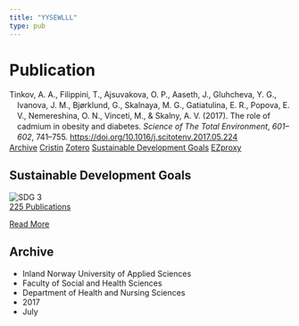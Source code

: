 ```yaml
---
title: "YYSEWLLL"
type: pub
---
```

<h1>Publication</h1>
<article id="csl-bib-container-YYSEWLLL" class="csl-bib-container">
  <div class="csl-bib-body" style="line-height: 1.35; padding-left: 1em; text-indent:-1em;">
  <div class="csl-entry">Tinkov, A. A., Filippini, T., Ajsuvakova, O. P., Aaseth, J., Gluhcheva, Y. G., Ivanova, J. M., Bj&#xF8;rklund, G., Skalnaya, M. G., Gatiatulina, E. R., Popova, E. V., Nemereshina, O. N., Vinceti, M., &amp; Skalny, A. V. (2017). The role of cadmium in obesity and diabetes. <i>Science of The Total Environment</i>, <i>601&#x2013;602</i>, 741&#x2013;755. <a href="https://doi.org/10.1016/j.scitotenv.2017.05.224">https://doi.org/10.1016/j.scitotenv.2017.05.224</a></div>
</div>
  <div class="csl-bib-buttons">
    <a href="#taxonomy-article-YYSEWLLL" class="csl-bib-button">Archive</a>
    <a href alt="Cristin URL" class="csl-bib-button">Cristin</a>
    <a href alt="Zotero URL" class="csl-bib-button">Zotero</a>
    <a href="#sdg-article-YYSEWLLL" class="csl-bib-button">Sustainable Development Goals</a>
    <a href="http://ezproxy.inn.no/login?url=https://doi.org/10.1016/j.scitotenv.2017.05.224" class="csl-bib-button">EZproxy</a>
  </div>
  <div id="csl-bib-meta-container-YYSEWLLL"></div>
</article>
<div id="csl-bib-meta-YYSEWLLL" class="csl-bib-meta">
  <article id="sdg-article-YYSEWLLL" class="sdg-article">
    <h1>Sustainable Development Goals</h1>
    <div class="sdg-container"><div id="sdg3" class="sdg">
<img src="{{< params subfolder >}}images/sdg/sdg03_en.png" class="image" alt="SDG 3">
<div class="sdg-overlay">
<a href="{{< params subfolder >}}en/archive/?sdg=3#archive" class="sdg-publication-count"><span>225</span> Publications</a>
<p><a href="https://sdgs.un.org/goals/goal3" class="sdg-read-more">Read More</a></p>
</div>
</div></div>
  </article>
  <article id="taxonomy-article-YYSEWLLL" class="taxonomy-article">
    <h1>Archive</h1>
    <ul>
      <li>Inland Norway University of Applied Sciences</li>
      <li>Faculty of Social and Health Sciences</li>
      <li>Department of Health and Nursing Sciences</li>
      <li>2017</li>
      <li>July</li>
    </ul>
  </article>
</div>
